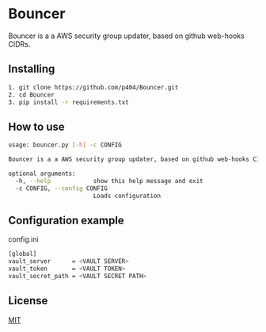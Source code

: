 # Bouncer

Bouncer is a a AWS security group updater, based on github web-hooks CIDRs.

## Installing
```bash
1. git clone https://github.com/p404/Bouncer.git
2. cd Bouncer
3. pip install -r requirements.txt 
```
## How to use
```bash
usage: bouncer.py [-h] -c CONFIG

Bouncer is a a AWS security group updater, based on github web-hooks CIDRs.

optional arguments:
  -h, --help            show this help message and exit
  -c CONFIG, --config CONFIG
                        Loads configuration
```
## Configuration example
config.ini
```bash
[global]
vault_server      = <VAULT SERVER>
vault_token       = <VAULT TOKEN>
vault_secret_path = <VAULT SECRET PATH>
```
## License
[MIT](https://github.com/p404/Bouncer/blob/master/LICENSE)